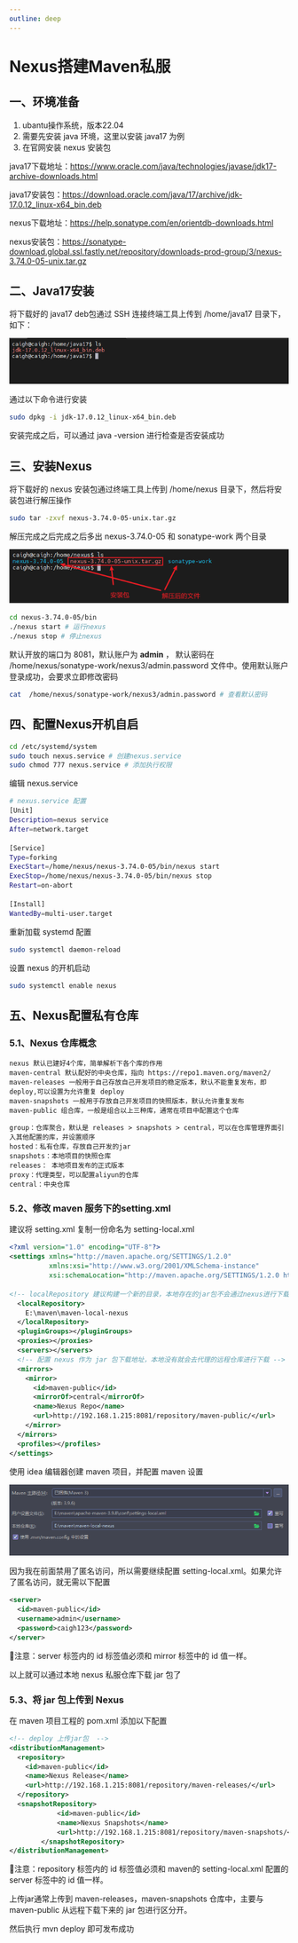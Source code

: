 ```yaml
---
outline: deep
---
```


# Nexus搭建Maven私服

## 一、环境准备

1. ubantu操作系统，版本22.04
2. 需要先安装 java 环境，这里以安装 java17 为例
3. 在官网安装 nexus 安装包

java17下载地址：https://www.oracle.com/java/technologies/javase/jdk17-archive-downloads.html

java17安装包：https://download.oracle.com/java/17/archive/jdk-17.0.12_linux-x64_bin.deb

nexus下载地址：https://help.sonatype.com/en/orientdb-downloads.html

nexus安装包：https://sonatype-download.global.ssl.fastly.net/repository/downloads-prod-group/3/nexus-3.74.0-05-unix.tar.gz

## 二、Java17安装

将下载好的 java17 deb包通过 SSH 连接终端工具上传到 /home/java17 目录下，如下：

![image-20241121211042977](images/image-20241121211042977.png)

通过以下命令进行安装

```bash
sudo dpkg -i jdk-17.0.12_linux-x64_bin.deb
```

安装完成之后，可以通过 java -version 进行检查是否安装成功

## 三、安装Nexus

将下载好的 nexus 安装包通过终端工具上传到 /home/nexus 目录下，然后将安装包进行解压操作

```bash
sudo tar -zxvf nexus-3.74.0-05-unix.tar.gz
```

解压完成之后完成之后多出 nexus-3.74.0-05 和 sonatype-work 两个目录

![image-20241121211426432](images/image-20241121211426432.png)

```bash
cd nexus-3.74.0-05/bin
./nexus start # 运行nexus
./nexus stop # 停止nexus
```

默认开放的端口为 8081，默认账户为 **admin** ， 默认密码在 /home/nexus/sonatype-work/nexus3/admin.password  文件中。使用默认账户登录成功，会要求立即修改密码

```bash
cat  /home/nexus/sonatype-work/nexus3/admin.password # 查看默认密码
```

## 四、配置Nexus开机自启

```bash
cd /etc/systemd/system
sudo touch nexus.service # 创建nexus.service
sudo chmod 777 nexus.service # 添加执行权限
```

编辑 nexus.service

```sh
# nexus.service 配置
[Unit]
Description=nexus service
After=network.target

[Service]
Type=forking
ExecStart=/home/nexus/nexus-3.74.0-05/bin/nexus start
ExecStop=/home/nexus/nexus-3.74.0-05/bin/nexus stop
Restart=on-abort

[Install]
WantedBy=multi-user.target
```

重新加载 systemd 配置

```bash
sudo systemctl daemon-reload
```

设置 nexus 的开机启动

```bash
sudo systemctl enable nexus
```

## 五、Nexus配置私有仓库

### 5.1、Nexus 仓库概念

```text
nexus 默认已建好4个库，简单解析下各个库的作用
maven-central 默认配好的中央仓库，指向 https://repo1.maven.org/maven2/ 
maven-releases 一般用于自己存放自己开发项目的稳定版本，默认不能重复发布，即deploy,可以设置为允许重复 deploy
maven-snapshots 一般用于存放自己开发项目的快照版本，默认允许重复发布
maven-public 组合库，一般是组合以上三种库，通常在项目中配置这个仓库
```

```text
group：仓库聚合，默认是 releases > snapshots > central，可以在仓库管理界面引入其他配置的库，并设置顺序
hosted：私有仓库，存放自己开发的jar
snapshots：本地项目的快照仓库
releases： 本地项目发布的正式版本
proxy：代理类型，可以配置aliyun的仓库
central：中央仓库
```

### 5.2、修改 maven 服务下的setting.xml

建议将 setting.xml 复制一份命名为  setting-local.xml 

```xml
<?xml version="1.0" encoding="UTF-8"?>
<settings xmlns="http://maven.apache.org/SETTINGS/1.2.0"
          xmlns:xsi="http://www.w3.org/2001/XMLSchema-instance"
          xsi:schemaLocation="http://maven.apache.org/SETTINGS/1.2.0 https://maven.apache.org/xsd/settings-1.2.0.xsd">

<!-- localRepository 建议构建一个新的目录，本地存在的jar包不会通过nexus进行下载了 -->
  <localRepository>
    E:\maven\maven-local-nexus
  </localRepository>
  <pluginGroups></pluginGroups>
  <proxies></proxies>
  <servers></servers>
  <!-- 配置 nexus 作为 jar 包下载地址，本地没有就会去代理的远程仓库进行下载 -->
  <mirrors>
    <mirror>
      <id>maven-public</id>
      <mirrorOf>central</mirrorOf>
      <name>Nexus Repo</name>
      <url>http://192.168.1.215:8081/repository/maven-public/</url>
    </mirror>
  </mirrors>
  <profiles></profiles>
</settings>
```

使用 idea 编辑器创建 maven 项目，并配置 maven 设置

![image-20241123205517564](images/image-20241123205517564.png)

因为我在前面禁用了匿名访问，所以需要继续配置 setting-local.xml。如果允许了匿名访问，就无需以下配置

```xml
<server>
  <id>maven-public</id>
  <username>admin</username>
  <password>caigh123</password>
</server>
```

🔔注意：server 标签内的 id 标签值必须和 mirror 标签中的 id 值一样。

以上就可以通过本地 nexus 私服仓库下载 jar 包了

### 5.3、将 jar 包上传到 Nexus

在 maven 项目工程的 pom.xml 添加以下配置

```xml
<!-- deploy 上传jar包  -->
<distributionManagement>
  <repository>
    <id>maven-public</id>
    <name>Nexus Release</name>
    <url>http://192.168.1.215:8081/repository/maven-releases/</url>
  </repository>
  <snapshotRepository>
			<id>maven-public</id>
			<name>Nexus Snapshots</name>
			<url>http://192.168.1.215:8081/repository/maven-snapshots/</url>
		</snapshotRepository>
</distributionManagement>
```

🔔注意：repository 标签内的 id 标签值必须和 maven的 setting-local.xml 配置的 server 标签中的 id 值一样。

上传jar通常上传到 maven-releases，maven-snapshots 仓库中，主要与 maven-public 从远程下载下来的 jar 包进行区分开。

然后执行 mvn deploy 即可发布成功